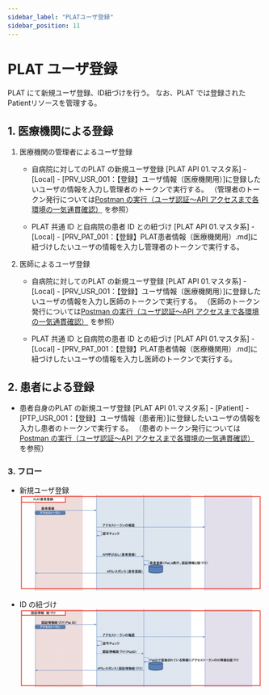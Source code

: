 ```yaml
---
sidebar_label: "PLATユーザ登録"
sidebar_position: 11
---
```


# PLAT ユーザ登録

PLAT にて新規ユーザ登録、ID紐づけを行う。
なお、PLAT では登録されたPatientリソースを管理する。

## 1. 医療機関による登録

1. 医療機関の管理者によるユーザ登録

   - 自病院に対してのPLAT の新規ユーザ登録
   [PLAT API 01.マスタ系] - [Local] - [PRV_USR_001：【登録】ユーザ情報（医療機関用）]に登録したいユーザの情報を入力し管理者のトークンで実行する。
   （管理者のトークン発行については[Postman の実行（ユーザ認証〜API アクセスまで各環境の一気通貫確認）](../Usage/operation_check.md) を参照）

   - PLAT 共通 ID と自病院の患者 ID との紐づけ
   [PLAT API 01.マスタ系] - [Local] - [PRV_PAT_001：【登録】PLAT患者情報（医療機関用）.md]に紐づけしたいユーザの情報を入力し管理者のトークンで実行する。

2. 医師によるユーザ登録

    - 自病院に対してのPLAT の新規ユーザ登録
   [PLAT API 01.マスタ系] - [Local] - [PRV_USR_001：【登録】ユーザ情報（医療機関用）]に登録したいユーザの情報を入力し医師のトークンで実行する。
   （医師のトークン発行については[Postman の実行（ユーザ認証〜API アクセスまで各環境の一気通貫確認）](../Usage/operation_check.md) を参照）

   - PLAT 共通 ID と自病院の患者 ID との紐づけ
   [PLAT API 01.マスタ系] - [Local] - [PRV_PAT_001：【登録】PLAT患者情報（医療機関用）.md]に紐づけしたいユーザの情報を入力し医師のトークンで実行する。

## 2. 患者による登録

   - 患者自身のPLAT の新規ユーザ登録
   [PLAT API 01.マスタ系] - [Patient] - [PTP_USR_001：【登録】ユーザ情報（患者用）]に登録したいユーザの情報を入力し患者のトークンで実行する。
   （患者のトークン発行については[Postman の実行（ユーザ認証〜API アクセスまで各環境の一気通貫確認）](../Usage/operation_check.md) を参照）

### 3. フロー

   - 新規ユーザ登録
   ![image.png](../.attachments/image-resist_user1.png)

   - ID の紐づけ
   ![image.png](../.attachments/image-resist_user2.png)


